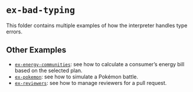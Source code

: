 # `ex-bad-typing`

This folder contains multiple examples of how the interpreter handles type errors.


## Other Examples

- [`ex-energy-communities`](../ex-energy-communities/README.md): see how to calculate a consumer’s energy bill based on the selected plan.
- [`ex-pokemon`](../ex-pokemon/README.md): see how to simulate a Pokémon battle.
- [`ex-reviewers`](../ex-reviewers/README.md): see how to manage reviewers for a pull request.
